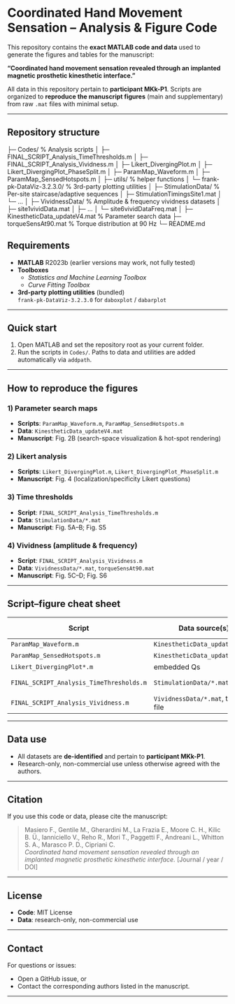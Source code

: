 # Coordinated Hand Movement Sensation – Analysis & Figure Code

This repository contains the **exact MATLAB code and data** used to generate the figures and tables for the manuscript:

**“Coordinated hand movement sensation revealed through an implanted magnetic prosthetic kinesthetic interface.”**

All data in this repository pertain to **participant MKk-P1**. Scripts are organized to **reproduce the manuscript figures** (main and supplementary) from raw `.mat` files with minimal setup.

---

## Repository structure

├─ Codes/ % Analysis scripts
│ ├─ FINAL_SCRIPT_Analysis_TimeThresholds.m
│ ├─ FINAL_SCRIPT_Analysis_Vividness.m
│ ├─ Likert_DivergingPlot.m
│ ├─ Likert_DivergingPlot_PhaseSplit.m
│ ├─ ParamMap_Waveform.m
│ ├─ ParamMap_SensedHotspots.m
│ ├─ utils/ % helper functions
│ └─ frank-pk-DataViz-3.2.3.0/ % 3rd-party plotting utilities
│
├─ StimulationData/ % Per-site staircase/adaptive sequences
│ ├─ StimulationTimingsSite1.mat
│ └─ ...
│
├─ VividnessData/ % Amplitude & frequency vividness datasets
│ ├─ site1vividData.mat
│ ├─ ...
│ └─ site6vividDataFreq.mat
│
├─ KinestheticData_updateV4.mat % Parameter search data
├─ torqueSensAt90.mat % Torque distribution at 90 Hz
└─ README.md

## Requirements

- **MATLAB** R2023b (earlier versions may work, not fully tested)
- **Toolboxes**
  - *Statistics and Machine Learning Toolbox*
  - *Curve Fitting Toolbox*
- **3rd-party plotting utilities** (bundled)  
  `frank-pk-DataViz-3.2.3.0` for `daboxplot` / `dabarplot`

---

## Quick start

1. Open MATLAB and set the repository root as your current folder.
2. Run the scripts in `Codes/`. Paths to data and utilities are added automatically via `addpath`.

---

## How to reproduce the figures

### 1) Parameter search maps
- **Scripts**: `ParamMap_Waveform.m`, `ParamMap_SensedHotspots.m`  
- **Data**: `KinestheticData_updateV4.mat`  
- **Manuscript**: Fig. 2B (search-space visualization & hot-spot rendering)

### 2) Likert analysis
- **Scripts**: `Likert_DivergingPlot.m`, `Likert_DivergingPlot_PhaseSplit.m`  
- **Manuscript**: Fig. 4 (localization/specificity Likert questions)

### 3) Time thresholds
- **Script**: `FINAL_SCRIPT_Analysis_TimeThresholds.m`  
- **Data**: `StimulationData/*.mat`  
- **Manuscript**: Fig. 5A–B; Fig. S5

### 4) Vividness (amplitude & frequency)
- **Script**: `FINAL_SCRIPT_Analysis_Vividness.m`  
- **Data**: `VividnessData/*.mat`, `torqueSensAt90.mat`  
- **Manuscript**: Fig. 5C–D; Fig. S6

---

## Script–figure cheat sheet

| Script                                  | Data source(s)                      | Manuscript figure(s)           |
|-----------------------------------------|-------------------------------------|--------------------------------|
| `ParamMap_Waveform.m`                   | `KinestheticData_updateV4.mat`      | Fig. 2B                        |
| `ParamMap_SensedHotspots.m`             | `KinestheticData_updateV4.mat`      | Fig. 2B                        |
| `Likert_DivergingPlot*.m`               | embedded Qs                         | Fig. 4                         |
| `FINAL_SCRIPT_Analysis_TimeThresholds.m`| `StimulationData/*.mat`             | Fig. 5A–B; Fig. S5             |
| `FINAL_SCRIPT_Analysis_Vividness.m`     | `VividnessData/*.mat`, torque file  | Fig. 5C–D; Fig. S6             |


---

## Data use

- All datasets are **de-identified** and pertain to **participant MKk-P1**.  
- Research-only, non-commercial use unless otherwise agreed with the authors.

---

## Citation

If you use this code or data, please cite the manuscript:

> Masiero F., Gentile M., Gherardini M., La Frazia E., Moore C. H., Kilic B. Ü., Ianniciello V., Reho R., Mori T., Paggetti F., Andreani L., Whitton S. A., Marasco P. D., Cipriani C.  
> *Coordinated hand movement sensation revealed through an implanted magnetic prosthetic kinesthetic interface.* [Journal / year / DOI]

---

## License

- **Code**: MIT License 
- **Data**: research-only, non-commercial use

---

## Contact

For questions or issues:
- Open a GitHub issue, or  
- Contact the corresponding authors listed in the manuscript.

---